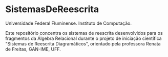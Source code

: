 # SistemasDeReescrita
Universidade Federal Fluminense.
Instituto de Computação.

Este repositório concentra os sistemas de reescrita desenvolvidos para os fragmentos da Álgebra Relacional durante o projeto de iniciação científica "Sistemas de Reescrita Diagramáticos", orientado pela professora Renata de Freitas, GAN-IME, UFF.
